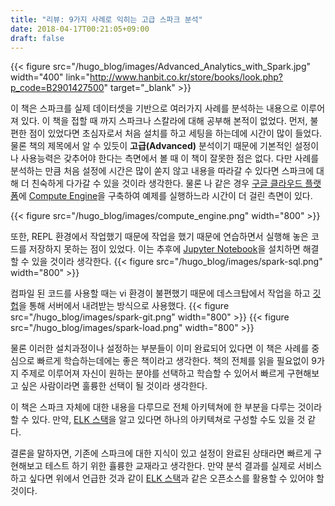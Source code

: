 ```yaml
---
title: "리뷰: 9가지 사례로 익히는 고급 스파크 분석"
date: 2018-04-17T00:21:05+09:00
draft: false
---
```


{{< figure src="/hugo_blog/images/Advanced_Analytics_with_Spark.jpg" width="400" link="http://www.hanbit.co.kr/store/books/look.php?p_code=B2901427500" target="_blank" >}}

이 책은 스파크를 실제 데이터셋을 기반으로 여러가지 사례를 분석하는 내용으로 이루어져 있다.
이 책을 접할 때 까지 스파크나 스칼라에 대해 공부해 본적이 없었다.
먼저, 불편한 점이 있었다면 초심자로서 처음 설치를 하고 세팅을 하는데에 시간이 많이 들었다. 물론 책의 제목에서 알 수 있듯이 **고급(Advanced)** 분석이기 때문에 기본적인 설정이나 사용능력은 갖추어야 한다는 측면에서 볼 때 이 책이 잘못한 점은 없다. 다만 사례를 분석하는 만큼 처음 설정에 시간은 많이 쏟지 않고 내용을 따라갈 수 있다면 스파크에 대해 더 친숙하게 다가갈 수 있을 것이라 생각한다. 
물론 나 같은 경우 [구글 클라우드 플랫폼][1]에 [Compute Engine][2]을 구축하여 예제를 실행하느라 시간이 더 걸린 측면이 있다.

{{< figure src="/hugo_blog/images/compute_engine.png" width="800" >}}

또한, REPL 환경에서 작업했기 때문에 작업을 했기 때문에 연습하면서 실행해 놓은 코드를 저장하지 못하는 점이 있었다. 이는 추후에 [Jupyter Notebook][3]을 설치하면 해결할 수 있을 것이라 생각한다.
{{< figure src="/hugo_blog/images/spark-sql.png" width="800" >}}

컴파일 된 코드를 사용할 때는 vi 환경이 불편했기 때문에 데스크탑에서 작업을 하고 [깃헙][4]을 통해 서버에서 내려받는 방식으로 사용했다.
{{< figure src="/hugo_blog/images/spark-git.png" width="800" >}}
{{< figure src="/hugo_blog/images/spark-load.png" width="800" >}}

물론 이러한 설치과정이나 설정하는 부분들이 이미 완료되어 있다면 이 책은 사례를 중심으로 빠르게 학습하는데에는 좋은 책이라고 생각한다.
책의 전체를 읽을 필요없이 9가지 주제로 이루어져 자신이 원하는 분야를 선택하고 학습할 수 있어서 빠르게 구현해보고 싶은 사람이라면 훌륭한 선택이 될 것이라 생각한다.

이 책은 스파크 자체에 대한 내용을 다루므로 전체 아키텍쳐에 한 부분을 다루는 것이라 할 수 있다.
만약, [ELK 스택][5]을 알고 있다면 하나의 아키텍쳐로 구성할 수도 있을 것 같다.

결론을 말하자면, 기존에 스파크에 대한 지식이 있고 설정이 완료된 상태라면 빠르게 구현해보고 테스트 하기 위한 휼륭한 교재라고 생각한다. 만약 분석 결과를 실제로 서비스 하고 싶다면 위에서 언급한 것과 같이 [ELK 스택][5]과 같은 오픈소스를 활용할 수 있어야 할 것이다.

[1]: https://cloud.google.com/?hl=ko
[2]: https://cloud.google.com/compute/?hl=ko
[3]: http://jupyter.org/
[4]: https://github.com/llighter/demo-spark-analytics
[5]: https://www.elastic.co/kr/elk-stack
